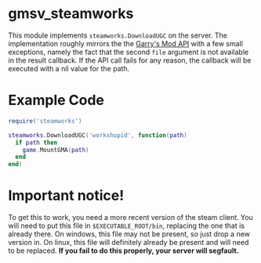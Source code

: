 # gmsv_steamworks

This module implements `steamworks.DownloadUGC` on the server. The implementation roughly mirrors the the [Garry's Mod API](https://wiki.facepunch.com/gmod/steamworks.DownloadUGC) with a few small exceptions, namely the fact that the second `file` argument is not available in the result callback. If the API call fails for any reason, the callback will be executed with a nil value for the path. 

# Example Code

```lua
require('steamworks')

steamworks.DownloadUGC('workshopid', function(path)
  if path then
    game.MountGMA(path)
  end
end)

```

# Important notice!

To get this to work, you need a more recent version of the steam client. You will need to put this file in `$EXECUTABLE_ROOT/bin`, replacing the one that is already there. On windows, this file may not be present, so just drop a new version in. On linux, this file will definitely already be present and will need to be replaced. **If you fail to do this properly, your server will segfault.**
